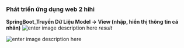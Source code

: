 


### **Phát triển ứng dụng web 2 hihi**



**SpringBoot_Truyền Dữ Liệu Model -> View (nhập, hiển thị thông tin cá nhân)**
![enter image description here](https://files.catbox.moe/1o7sfq.png)
*result*


![enter image description here](https://files.catbox.moe/46gf5f.png)
